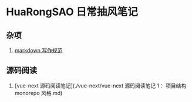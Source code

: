 # HuaRongSAO 日常抽风笔记

## 杂项

1. [markdown 写作规范](article/markdown写作规范.md)

## 源码阅读

1. [vue-next 源码阅读笔记](./vue-next/vue-next 源码阅读笔记 1： 项目结构 monorepo 风格.md)

